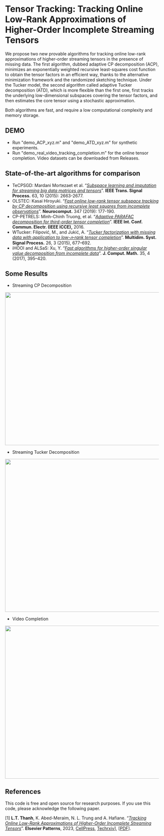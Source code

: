 # Tensor Tracking: Tracking Online Low-Rank Approximations of Higher-Order Incomplete Streaming Tensors

We propose two new provable algorithms for tracking online low-rank approximations of higher-order streaming tensors in the presence of missing data. The first algorithm, dubbed adaptive CP decomposition (ACP), minimizes an exponentially weighted recursive least-squares cost function to obtain the tensor factors in an efficient way, thanks to the alternative minimization framework and the randomized
sketching technique. Under the Tucker model, the second algorithm called adaptive Tucker decomposition (ATD), which is more flexible than the first one, first tracks the underlying low-dimensional subspaces covering
the tensor factors, and then estimates the core tensor using a stochastic approximation. 

Both algorithms are fast, and require a low computational complexity and memory storage.


## DEMO

+ Run "demo_ACP_xyz.m" and "demo_ATD_xyz.m" for synthetic experiments.
+ Run "demo_real_video_tracking_completion.m" for the online tensor completion. Video datasets can be downloaded from Releases. 


## State-of-the-art algorithms for comparison
+ TeCPSGD: Mardani Mortezaet et al. “[*Subspace learning and imputation for streaming big data matrices and tensors*](https://ieeexplore.ieee.org/document/7072498)”. **IEEE Trans. Signal Process.** 63, 10 (2015): 2663-2677.
+ OLSTEC: Kasai Hiroyuki. “[*Fast online low-rank tensor subspace tracking by CP decomposition using recursive least squares from incomplete observations*](https://www.sciencedirect.com/science/article/abs/pii/S0925231218313584?via%3Dihub)”. **Neurocomput.** 347 (2019): 177-190.
+ CP-PETRELS:  Minh-Chinh Truong, et al. “[*Adaptive PARAFAC decomposition for third-order tensor completion*](https://ieeexplore.ieee.org/abstract/document/7562652)”. **IEEE Int. Conf. Commun. Electr. (IEEE ICCE),** 2016.
+ WTucker: Filipović, M., and Jukić, A. “[*Tucker factorization with missing data with application to low-𝑛-rank tensor completion*](https://link.springer.com/article/10.1007/s11045-013-0269-9)”. **Multidim. Syst. Signal Process.** 26, 3 (2015), 677–692.
+ iHOOI and ALSaS: Xu, Y. “[*Fast algorithms for higher-order singular value decomposition from incomplete data*](https://global-sci.org/intro/article_detail/jcm/10023.html)”. **J. Comput. Math.** 35, 4 (2017), 395–420.

## Some Results

+ Streaming CP Decomposition

<img src="https://user-images.githubusercontent.com/26319211/167562867-207d050a-7819-462a-8837-73e417ce0bad.png" width="700" height='500'>

+ Streaming Tucker Decomposition

<img src="https://user-images.githubusercontent.com/26319211/167563914-37454381-d12a-4cfb-9fc3-f8773342634b.png" width="700" height='500'>


+ Video Completion

<img src="https://user-images.githubusercontent.com/26319211/167564258-80b54ed2-23ac-43c0-8b9b-a62db1cc7369.png" width="700" height='500'>

 
## References

This code is free and open source for research purposes. If you use this code, please acknowledge the following paper.

[1] **L.T. Thanh**, K. Abed-Meraim, N. L. Trung and A. Hafiane. “[*Tracking Online Low-Rank Approximations of Higher-Order Incomplete Streaming Tensors*](https://drive.google.com/fi)”. **Elsevier Patterns**, 2023, [CellPress](https://www.cell.com/patterns/fulltext/S2666-3899(23)00104-6), [Techrxiv](https://www.techrxiv.org/articles/preprint/Tracking_Online_Low-Rank_Approximations_of_Higher-Order_Incomplete_Streaming_Tensors/19704034)], [[PDF](https://thanhtbt.github.io/files/2023_Patterns_Tensor_Tracking_Draw.pdf)]. 




